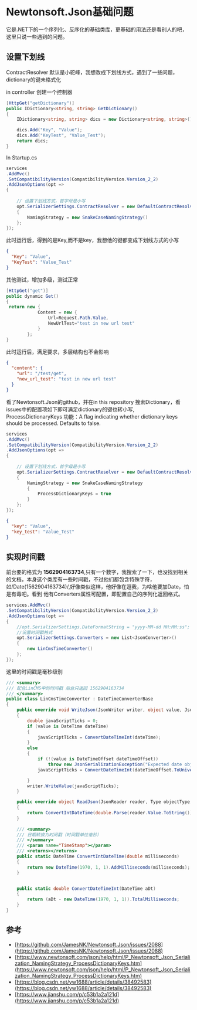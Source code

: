 # Newtonsoft.Json基础问题
它是.NET下的一个序列化、反序化的基础类库，更基础的用法还是看别人的吧，这里只说一些遇到的问题。

## 设置下划线

ContractResolver  默认是小驼峰，我想改成下划线方式，遇到了一些问题，dictionary的键未格式化

in controller 创建一个控制器
```csharp
[HttpGet("getDictionary")]
public IDictionary<string, string> GetDictionary()
{
    IDictionary<string, string> dics = new Dictionary<string, string>();

    dics.Add("Key", "Value");
    dics.Add("KeyTest", "Value_Test");
    return dics;
}
```
In Startup.cs
```csharp
services
.AddMvc()
.SetCompatibilityVersion(CompatibilityVersion.Version_2_2)
.AddJsonOptions(opt =>
{
    
    // 设置下划线方式，首字母是小写
    opt.SerializerSettings.ContractResolver = new DefaultContractResolver()
    {
        NamingStrategy = new SnakeCaseNamingStrategy()
    };
});
```


此时运行后，得到的是Key,而不是key，我想他的键都变成下划线方式的小写
```json
{
  "Key": "Value",
  "KeyTest": "Value_Test"
}
```

其他测试，增加多级，测试正常
```csharp
[HttpGet("get")]
public dynamic Get()
{
 return new {
            Content = new {
                Url=Request.Path.Value,
                NewUrlTest="test in new url test"
            }
        };
}
```
此时运行后，满足要求，多层结构也不会影响
```json
{
  "content": {
    "url": "/test/get",
    "new_url_test": "test in new url test"
  }
}

```

看了Newtonsoft.Json的github，并在in this repository 搜索Dictionary，看issues中的配置项如下即可满足dictionary的键也转小写,
ProcessDictionaryKeys 功能：A flag indicating whether dictionary keys should be processed. Defaults to false.
```csharp
services
.AddMvc()
.SetCompatibilityVersion(CompatibilityVersion.Version_2_2)
.AddJsonOptions(opt =>
{
    
    // 设置下划线方式，首字母是小写
    opt.SerializerSettings.ContractResolver = new DefaultContractResolver()
    {
        NamingStrategy = new SnakeCaseNamingStrategy
        {
            ProcessDictionaryKeys = true
        }
    };
});
```
```json
{
  "key": "Value",
  "key_test": "Value_Test"
}
```

## 实现时间戳
前台要的格式为  **1562904163734**,只有一个数字，我搜索了一下，也没找到相关的文档，本身这个类库有一些时间戳，不过他们都包含特殊字符，如/Date(1562904163734)/,好像类似这样，他好像在逗我，为啥他要加Date，怕是有毒吧。看到
他有Converters属性可配置，即配置自己的序列化返回格式。
```csharp
services.AddMvc()
.SetCompatibilityVersion(CompatibilityVersion.Version_2_2)
.AddJsonOptions(opt =>
{
    //opt.SerializerSettings.DateFormatString = "yyyy-MM-dd HH:MM:ss";
    //设置时间戳格式
    opt.SerializerSettings.Converters = new List<JsonConverter>()
    {
        new LinCmsTimeConverter()
    };
});
```

这里的时间戳是毫秒级别
```csharp
/// <summary>
/// 配合LinCMS中的时间戳 后台只返回 1562904163734
/// </summary>
public class LinCmsTimeConverter : DateTimeConverterBase
{
    public override void WriteJson(JsonWriter writer, object value, JsonSerializer serializer)
    {
        double javaScriptTicks = 0;
        if (value is DateTime dateTime)
        {
            javaScriptTicks = ConvertDateTimeInt(dateTime);
        }
        else
        {
            if (!(value is DateTimeOffset dateTimeOffset))
                throw new JsonSerializationException("Expected date object value.");
            javaScriptTicks = ConvertDateTimeInt(dateTimeOffset.ToUniversalTime().UtcDateTime);

        }
        writer.WriteValue(javaScriptTicks);
    }

    public override object ReadJson(JsonReader reader, Type objectType, object existingValue, JsonSerializer serializer)
    {
        return ConvertIntDateTime(double.Parse(reader.Value.ToString()));
    }
    
    /// <summary>
    /// 日期转换为时间戳（时间戳单位毫秒）
    /// </summary>
    /// <param name="TimeStamp"></param>
    /// <returns></returns> 
    public static DateTime ConvertIntDateTime(double milliseconds)
    {
        return new DateTime(1970, 1, 1).AddMilliseconds(milliseconds);
    }


    public static double ConvertDateTimeInt(DateTime aDt)
    {
        return (aDt - new DateTime(1970, 1, 1)).TotalMilliseconds;
    }
}
```

## 参考 

- [https://github.com/JamesNK/Newtonsoft.Json/issues/2088](https://github.com/JamesNK/Newtonsoft.Json/issues/2088)
- [https://www.newtonsoft.com/json/help/html/P_Newtonsoft_Json_Serialization_NamingStrategy_ProcessDictionaryKeys.htm](https://www.newtonsoft.com/json/help/html/P_Newtonsoft_Json_Serialization_NamingStrategy_ProcessDictionaryKeys.htm)
- [https://blog.csdn.net/yw1688/article/details/38492583](https://blog.csdn.net/yw1688/article/details/38492583)
- [https://www.jianshu.com/p/c53b1a2a121d](https://www.jianshu.com/p/c53b1a2a121d)


